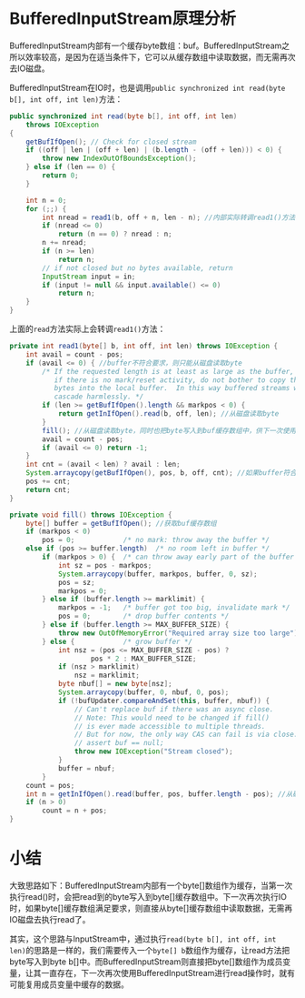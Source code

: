 # BufferedInputStream原理分析

BufferedInputStream内部有一个缓存byte数组：buf。BufferedInputStream之所以效率较高，是因为在适当条件下，它可以从缓存数组中读取数据，而无需再次去IO磁盘。

BufferedInputStream在IO时，也是调用`public synchronized int read(byte b[], int off, int len)`方法：

```java
public synchronized int read(byte b[], int off, int len)
    throws IOException
{
    getBufIfOpen(); // Check for closed stream
    if ((off | len | (off + len) | (b.length - (off + len))) < 0) {
        throw new IndexOutOfBoundsException();
    } else if (len == 0) {
        return 0;
    }

    int n = 0;
    for (;;) {
        int nread = read1(b, off + n, len - n); //内部实际转调read1()方法
        if (nread <= 0)
            return (n == 0) ? nread : n;
        n += nread;
        if (n >= len)
            return n;
        // if not closed but no bytes available, return
        InputStream input = in;
        if (input != null && input.available() <= 0)
            return n;
    }
}
```

上面的`read`方法实际上会转调`read1()`方法：

```java
private int read1(byte[] b, int off, int len) throws IOException {
    int avail = count - pos;
    if (avail <= 0) { //buffer不符合要求，则只能从磁盘读取byte
        /* If the requested length is at least as large as the buffer, and
           if there is no mark/reset activity, do not bother to copy the
           bytes into the local buffer.  In this way buffered streams will
           cascade harmlessly. */
        if (len >= getBufIfOpen().length && markpos < 0) {
            return getInIfOpen().read(b, off, len); //从磁盘读取byte
        }
        fill(); //从磁盘读取byte，同时也把byte写入到buf缓存数组中，供下一次使用
        avail = count - pos;
        if (avail <= 0) return -1;
    }
    int cnt = (avail < len) ? avail : len;
    System.arraycopy(getBufIfOpen(), pos, b, off, cnt); //如果buffer符合要求，则直接把buf缓存中的字节数组copy到byte[] b中，而无需从磁盘读byte，以提高效率
    pos += cnt;
    return cnt;
}

private void fill() throws IOException {
    byte[] buffer = getBufIfOpen(); //获取buf缓存数组
    if (markpos < 0)
        pos = 0;            /* no mark: throw away the buffer */
    else if (pos >= buffer.length)  /* no room left in buffer */
        if (markpos > 0) {  /* can throw away early part of the buffer */
            int sz = pos - markpos;
            System.arraycopy(buffer, markpos, buffer, 0, sz);
            pos = sz;
            markpos = 0;
        } else if (buffer.length >= marklimit) {
            markpos = -1;   /* buffer got too big, invalidate mark */
            pos = 0;        /* drop buffer contents */
        } else if (buffer.length >= MAX_BUFFER_SIZE) {
            throw new OutOfMemoryError("Required array size too large");
        } else {            /* grow buffer */
            int nsz = (pos <= MAX_BUFFER_SIZE - pos) ?
                    pos * 2 : MAX_BUFFER_SIZE;
            if (nsz > marklimit)
                nsz = marklimit;
            byte nbuf[] = new byte[nsz];
            System.arraycopy(buffer, 0, nbuf, 0, pos);
            if (!bufUpdater.compareAndSet(this, buffer, nbuf)) {
                // Can't replace buf if there was an async close.
                // Note: This would need to be changed if fill()
                // is ever made accessible to multiple threads.
                // But for now, the only way CAS can fail is via close.
                // assert buf == null;
                throw new IOException("Stream closed");
            }
            buffer = nbuf;
        }
    count = pos;
    int n = getInIfOpen().read(buffer, pos, buffer.length - pos); //从磁盘中读byte，并把byte保存到buf缓存数组中，这样下次就能使用buf数组啦。
    if (n > 0)
        count = n + pos;
}
```

# 小结
大致思路如下：BufferedInputStream内部有一个byte[]数组作为缓存，当第一次执行read()时，会把read到的byte写入到byte[]缓存数组中。下一次再次执行IO时，如果byte[]缓存数组满足要求，则直接从byte[]缓存数组中读取数据，无需再IO磁盘去执行read了。

其实，这个思路与InputStream中，通过执行`read(byte b[], int off, int len)`的思路是一样的，我们需要传入一个`byte[] b`数组作为缓存，让read方法把byte写入到byte b[]中。而BufferedInputStream则直接把byte[]数组作为成员变量，让其一直存在，下一次再次使用BufferedInputStream进行read操作时，就有可能复用成员变量中缓存的数据。

